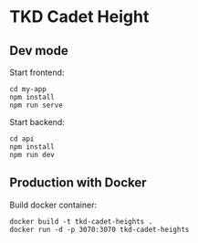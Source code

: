# TKD Cadet Height

## Dev mode

Start frontend:

```shell
cd my-app
npm install 
npm run serve
```

Start backend:

```shell
cd api
npm install
npm run dev
```

## Production with Docker

Build docker container:

```shell
docker build -t tkd-cadet-heights .
docker run -d -p 3070:3070 tkd-cadet-heights
```